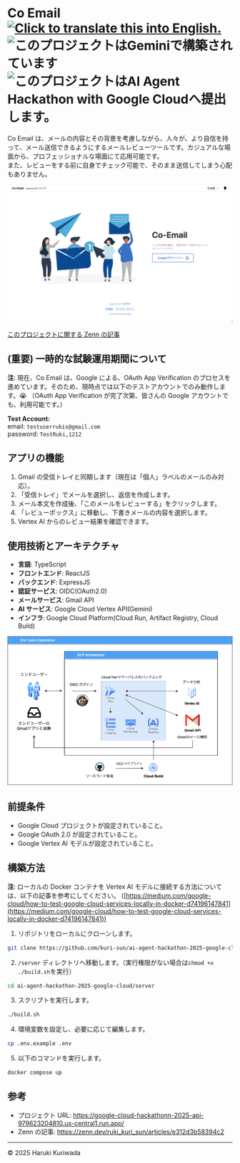 <h1>
  <span>Co Email<span>
  &nbsp;
  <a href="README-EN.md">
    <img src="https://img.shields.io/badge/lang-English-brightgreen.svg" alt="Click to translate this into English.">
  </a>
  <img src="https://img.shields.io/badge/Powered_with-Gemini-5698EE?logoColor=white" alt="このプロジェクトはGeminiで構築されています"/>
  <img src="https://img.shields.io/badge/Google_Cloud_AI_Hackathon_2025-5698EE?logoColor=white" alt="このプロジェクトはAI Agent Hackathon with Google Cloudへ提出します。"/>
  </h1>

Co Email は、メールの内容とその背景を考慮しながら、人々が、より自信を持って、メール送信できるようにするメールレビューツールです。カジュアルな場面から、プロフェッショナルな場面にて応用可能です。<br/>
また、レビューをする前に自身でチェック可能で、そのまま送信してしまう心配もありません。

[![YoutubeのCo Mail動画](./assets/app-home.png)](https://www.youtube.com/watch?v=UDCn1hrPocs)

[このプロジェクトに関する Zenn の記事](https://zenn.dev/ruki_kuri_sun/articles/e312d3b58394c2)

## (重要) 一時的な試験運用期間について

**注**: 現在、Co Email は、Google による、OAuth App Verification のプロセスを進めています。そのため、現時点では以下のテストアカウントでのみ動作します。😭 （OAuth App Verification が完了次第、皆さんの Google アカウントでも、利用可能です。）

**Test Account:** <br/>
email: `testuserrukis@gmail.com`<br/>
password: `TestRuki,1212`<br/>

## アプリの機能

1. Gmail の受信トレイと同期します（現在は「個人」ラベルのメールのみ対応）。
2. 「受信トレイ」でメールを選択し、返信を作成します。
3. メール本文を作成後、「このメールをレビューする」をクリックします。
4. 「レビューボックス」に移動し、下書きメールの内容を選択します。
5. Vertex AI からのレビュー結果を確認できます。

## 使用技術とアーキテクチャ

- **言語**: TypeScript
- **フロントエンド**: ReactJS
- **バックエンド**: ExpressJS
- **認証サービス**: OIDC(OAuth2.0)
- **メールサービス**: Gmail API
- **AI サービス**: Google Cloud Vertex API(Gemini)
- **インフラ**: Google Cloud Platform(Cloud Run, Artifact Registry, Cloud Build)

![アーキテクチャ](./assets/diagram.png)

## 前提条件

- Google Cloud プロジェクトが設定されていること。
- Google OAuth 2.0 が設定されていること。
- Google Vertex AI モデルが設定されていること。

## 構築方法

**注**: ローカルの Docker コンテナを Vertex AI モデルに接続する方法については、以下の記事を参考にしてください。 ([https://medium.com/google-cloud/how-to-test-google-cloud-services-locally-in-docker-d74196147841](https://medium.com/google-cloud/how-to-test-google-cloud-services-locally-in-docker-d74196147841))

1. リポジトリをローカルにクローンします。

```sh
git clone https://github.com/kuri-sun/ai-agent-hackathon-2025-google-cloud.git
```

2. `/server` ディレクトリへ移動します。（実行権限がない場合は`chmod +x ./build.sh`を実行）

```sh
cd ai-agent-hackathon-2025-google-cloud/server
```

3. スクリプトを実行します。

```sh
./build.sh
```

4. 環境変数を設定し、必要に応じて編集します。

```sh
cp .env.example .env
```

5. 以下のコマンドを実行します。

```sh
docker compose up
```

## 参考

- プロジェクト URL: https://google-cloud-hackathonn-2025-api-979623204810.us-central1.run.app/
- Zenn の記事: https://zenn.dev/ruki_kuri_sun/articles/e312d3b58394c2

---

© 2025 Haruki Kuriwada
